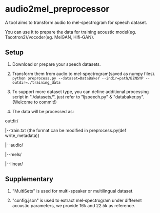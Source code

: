 # audio2mel_preprocessor
A tool aims to transform audio to mel-spectrogram for speech dataset. 

You can use it to prepare the data for training acoustic model(eg. Tacotron2)/vocoder(eg. MelGAN, Hifi-GAN).

## Setup
1. Download or prepare your speech datasets.

2. Transform them from audio to mel-spectrogram(saved as numpy files).
`python preprocess.py --dataset=DataBaker --indir=path/BZNSYP --outdir=./training_data`  

3. To support more dataset type, you can define additional processing script in "./datasets/", just refer to "ljspeech.py" & "databaker.py".(Welcome to commit!)

5. The data will be processed as:

 outdir/

  |--train.txt (the format can be modified in preprocess.py(def write_metadata))
  
  |--audio/
  
  |--mels/
  
  |--linear/


## Supplementary
1. "MultiSets" is used for multi-speaker or multilingual dataset.

2. "config.json" is used to extract mel-spectrogram under different acoustic parameters, we provide 16k and 22.5k as reference. 

    

